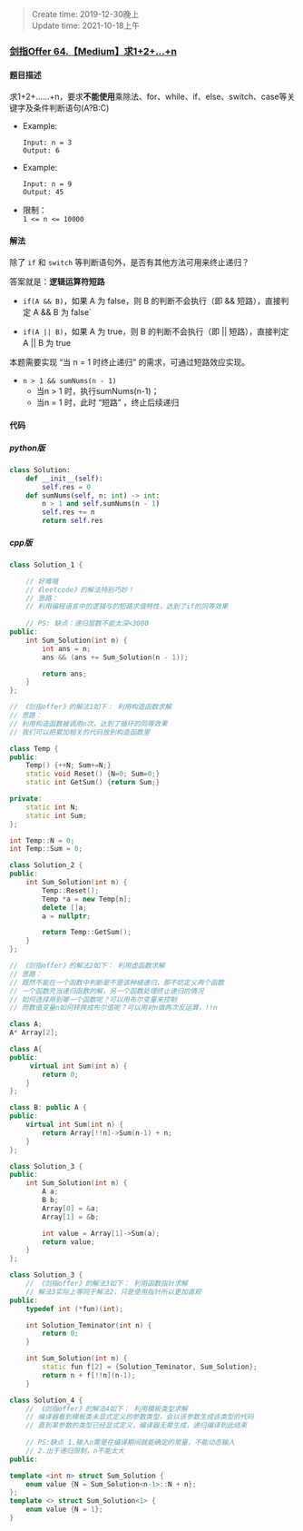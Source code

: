 > Create time: 2019-12-30晚上  
> Update time: 2021-10-18上午

### [剑指Offer 64.【Medium】求1+2+…+n](https://leetcode-cn.com/problems/qiu-12n-lcof/)

#### 题目描述
求1+2+……+n，要求**不能使用**乘除法、for、while、if、else、switch、case等关键字及条件判断语句(A?B:C)

- Example:
    ```
    Input: n = 3
    Output: 6
    ```  
- Example:
    ```
    Input: n = 9
    Output: 45
    ```  

- 限制：  
    `1 <= n <= 10000`

#### 解法
除了 `if` 和 `switch` 等判断语句外，是否有其他方法可用来终止递归？

答案就是：**逻辑运算符短路**

- `if(A && B)`，如果 A 为 false，则 B 的判断不会执行（即 && 短路），直接判定 A && B 为 false`

- `if(A || B)`，如果 A 为 true，则 B 的判断不会执行（即 || 短路），直接判定 A || B 为 true

本题需要实现 “当 n = 1 时终止递归” 的需求，可通过短路效应实现。

- `n > 1 && sumNums(n - 1)`
  - 当n > 1 时，执行sumNums(n-1)；
  - 当n = 1 时，此时 “短路” ，终止后续递归

#### 代码
##### python版
```python
class Solution:
    def __init__(self):
        self.res = 0
    def sumNums(self, n: int) -> int:
        n > 1 and self.sumNums(n - 1)
        self.res += n
        return self.res
```

##### cpp版
```cpp
class Solution_1 {

    // 好难哦
    // 《leetcode》的解法特别巧妙！
    // 思路：
    // 利用编程语言中的逻辑与的短路求值特性，达到了if的同等效果
    
    // PS: 缺点：递归层数不能太深<3000
public:
    int Sum_Solution(int n) {
        int ans = n;
        ans && (ans += Sum_Solution(n - 1));

        return ans;
    }
};   
```   

```cpp
// 《剑指offer》的解法1如下： 利用构造函数求解
// 思路：
// 利用构造函数被调用n次，达到了循环的同等效果
// 我们可以把累加相关的代码放到构造函数里

class Temp {
public:
    Temp() {++N; Sum+=N;}
    static void Reset() {N=0; Sum=0;}
    static int GetSum() {return Sum;}

private:
    static int N;
    static int Sum;
};

int Temp::N = 0;
int Temp::Sum = 0;

class Solution_2 {
public:
    int Sum_Solution(int n) {
        Temp::Reset();
        Temp *a = new Temp[n];
        delete []a;
        a = nullptr;

        return Temp::GetSum();
    }
};
```
```cpp
// 《剑指offer》的解法2如下： 利用虚函数求解
// 思路：
// 既然不能在一个函数中判断是不是该种植递归，那不妨定义两个函数
// 一个函数充当递归函数的解，另一个函数处理终止递归的情况
// 如何选择用到哪一个函数呢？可以用布尔变量来控制
// 而数值变量n如何转换成布尔值呢？可以用对n做两次反运算，!!n

class A;
A* Array[2];

class A{
public:
     virtual int Sum(int n) {
        return 0;
    }
};

class B: public A {
public:
    virtual int Sum(int n) {
        return Array[!!n]->Sum(n-1) + n;
    }
};

class Solution_3 {
public:
    int Sum_Solution(int n) {
        A a;
        B b;
        Array[0] = &a;
        Array[1] = &b;

        int value = Array[1]->Sum(a);
        return value;
    }
};
```
```cpp
class Solution_3 {
    // 《剑指offer》的解法3如下： 利用函数指针求解
    // 解法3实际上等同于解法2，只是使用指针所以更加直观
public:
    typedef int (*fun)(int);

    int Solution_Teminator(int n) {
        return 0;
    }

    int Sum_Solution(int n) {
        static fun f[2] = {Solution_Teminator, Sum_Solution};
        return n + f[!!n](n-1);
    }
```
```cpp
class Solution_4 {
    // 《剑指offer》的解法4如下： 利用模板类型求解
    // 编译器看到模板类未显式定义的参数类型，会以该参数生成该类型的代码
    // 直到某参数的类型已经显式定义，编译器无需生成，递归编译到此结束
    
    // PS:缺点 1.输入n需是在编译期间就能确定的常量，不能动态输入
    // 2.出于递归限制，n不能太大
public:

template <int n> struct Sum_Solution { 
    enum value {N = Sum_Solution<n-1>::N + n}; 
};
template <> struct Sum_Solution<1> { 
    enum value {N = 1};
}
```